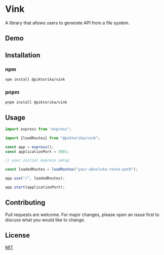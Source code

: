 # Vink

A library that allows users to generate API from a file system.

## Demo


## Installation

### npm

```bash
npm install @piktorika/vink
```
### pnpm

```bash
pnpm install @piktorika/vink
```

## Usage

```javascript
import express from "express";

import {loadRoutes} from "@piktorika/vink";

const app = express();
const applicationPort = 3001;

// your initial express setup

const loadedRoutes = loadRoutes("your-absolute-route-path");

app.use("/", loadedRoutes);

app.start(applicationPort);
```

## Contributing
Pull requests are welcome. For major changes, please open an issue first to discuss what you would like to change.

## License
[MIT](https://choosealicense.com/licenses/mit/)

